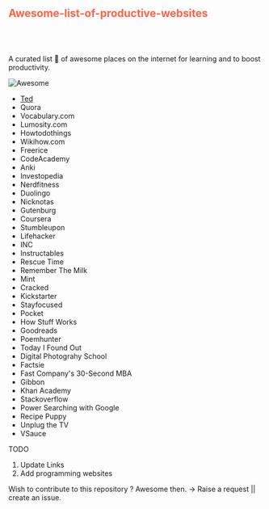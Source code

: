 #
<div style="height:80px">
<h2 style="color:tomato">Awesome-list-of-productive-websites</h2>
</div>

A curated list :book: of awesome places on the internet for learning and to boost productivity.

<img src="https://camo.githubusercontent.com/13c4e50d88df7178ae1882a203ed57b641674f94/68747470733a2f2f63646e2e7261776769742e636f6d2f73696e647265736f726875732f617765736f6d652f643733303566333864323966656437386661383536353265336136336531353464643865383832392f6d656469612f62616467652e737667" alt="Awesome" data-canonical-src="https://cdn.rawgit.com/sindresorhus/awesome/d7305f38d29fed78fa85652e3a63e154dd8e8829/media/badge.svg" style="max-width:100%;"> 
<br>



<ul> 
<li><a href="www.ted.com">Ted</a> </li>
<li><a>Quora</a> </li>
<li><a>Vocabulary.com</a> </li>
<li><a>Lumosity.com</a> </li>
<li><a>Howtodothings</a> </li>
<li><a>Wikihow.com</a></li>
<li><a>Freerice</a></li>
<li><a>CodeAcademy</a></li>
<li><a>Anki</a></li>
<li><a>Investopedia</a></li>
<li><a>Nerdfitness</a></li>
<li><a>Duolingo</a></li>
<li><a>Nicknotas</a></li>
<li><a>Gutenburg</a></li>
<li><a>Coursera</a></li>
<li><a>Stumbleupon</a></li>
<li><a>Lifehacker</a></li>
<li><a>INC</a></li>
<li><a>Instructables</a></li>
<li><a>Rescue Time</a></li>
<li><a>Remember The Milk</a></li>
<li><a>Mint</a></li>
<li><a>Cracked</a></li>
<li><a>Kickstarter</a></li>
<li><a>Stayfocused</a></li>
<li><a>Pocket</a></li>
<li><a>How Stuff Works</a></li>
<li><a>Goodreads</a></li>
<li><a>Poemhunter</a></li>
<li><a>Today I Found Out</a></li>
<li><a>Digital Photograhy School</a></li>
<li><a>Factsie</a></li>
<li><a>Fast Company's 30-Second MBA</a></li>
<li><a>Gibbon</a></li>
<li><a>Khan Academy</a></li>
<li><a>Stackoverflow</a></li>
<li><a>Power Searching with Google</a></li>
<li><a>Recipe Puppy</a></li>
<li><a>Unplug the TV</a></li>
<li><a>VSauce</a></li>

</ul>


TODO

1. Update Links
2. Add programming websites


Wish to contribute to this repository ?
Awesome then.
-> Raise a request || create an issue.
